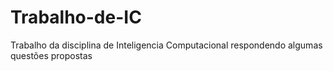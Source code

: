 # Trabalho-de-IC

Trabalho da disciplina de Inteligencia Computacional respondendo algumas questões propostas
